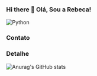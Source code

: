 ### Hi there 👋 Olá, Sou a Rebeca!

![Python](https://img.shields.io/badge/Python-FFD4B?style-for-the-badge&logo-python&logoColor=blue)

### Contato


### Detalhe

![Anurag's GitHub stats](https://github-readme-stats.vercel.app/api?username=rebecamoraisss&show_icons=true&theme=tokyonight)

